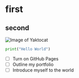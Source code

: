# first
## second
![Image of Yaktocat](https://octodex.github.com/images/yaktocat.png)
```python
print("Hello World")
```
- [ ] Turn on GitHub Pages
- [ ] Outline my portfolio
- [ ] Introduce myself to the world